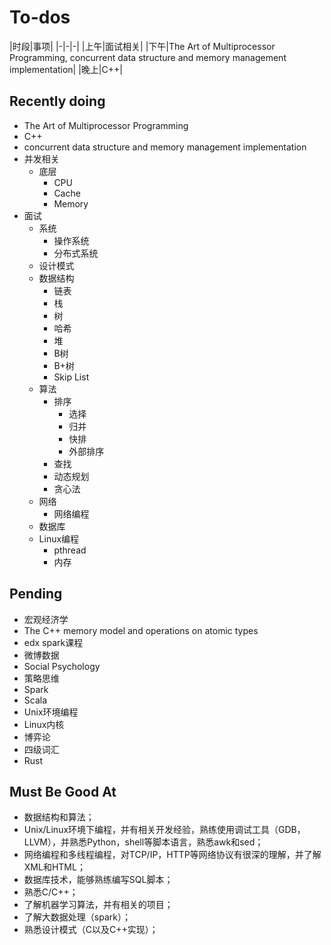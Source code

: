# To-dos

|时段|事项|
|-|-|-|
|上午|面试相关|
|下午|The Art of Multiprocessor Programming, concurrent data structure and memory management implementation|
|晚上|C++|

## Recently doing

* The Art of Multiprocessor Programming
* C++
* concurrent data structure and memory management implementation
* 并发相关
	* 底层
		* CPU
		* Cache
		* Memory
* 面试
	* 系统
		* 操作系统
		* 分布式系统
	* 设计模式
	* 数据结构
		* 链表
		* 栈
		* 树
		* 哈希
		* 堆
		* B树
		* B+树
		* Skip List
	* 算法
		* 排序
			* 选择
			* 归并
			* 快排
			* 外部排序
		* 查找
		* 动态规划
		* 贪心法
	* 网络
		* 网络编程
	* 数据库
	* Linux编程
		* pthread
		* 内存

## Pending

* 宏观经济学
* The C++ memory model and operations on atomic types
* edx spark课程
* 微博数据
* Social Psychology
* 策略思维
* Spark
* Scala
* Unix环境编程
* Linux内核
* 博弈论
* 四级词汇
* Rust

## Must Be Good At

* 数据结构和算法；
* Unix/Linux环境下编程，并有相关开发经验，熟练使用调试工具（GDB，LLVM），并熟悉Python，shell等脚本语言，熟悉awk和sed；
* 网络编程和多线程编程，对TCP/IP，HTTP等网络协议有很深的理解，并了解XML和HTML；
* 数据库技术，能够熟练编写SQL脚本；
* 熟悉C/C++；
* 了解机器学习算法，并有相关的项目；
* 了解大数据处理（spark）；
* 熟悉设计模式（C以及C++实现）；
